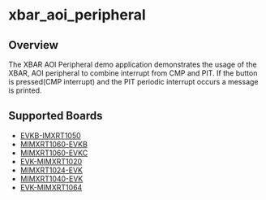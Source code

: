 # xbar_aoi_peripheral

## Overview
The XBAR AOI Peripheral demo application demonstrates the usage of the XBAR, AOI peripheral to combine interrupt
from CMP and PIT. If the button is pressed(CMP interrupt) and the PIT periodic interrupt occurs a message is printed.

## Supported Boards
- [EVKB-IMXRT1050](../../../_boards/evkbimxrt1050/demo_apps/xbar_aoi_peripheral/example_board_readme.md)
- [MIMXRT1060-EVKB](../../../_boards/evkbmimxrt1060/demo_apps/xbar_aoi_peripheral/example_board_readme.md)
- [MIMXRT1060-EVKC](../../../_boards/evkcmimxrt1060/demo_apps/xbar_aoi_peripheral/example_board_readme.md)
- [EVK-MIMXRT1020](../../../_boards/evkmimxrt1020/demo_apps/xbar_aoi_peripheral/example_board_readme.md)
- [MIMXRT1024-EVK](../../../_boards/evkmimxrt1024/demo_apps/xbar_aoi_peripheral/example_board_readme.md)
- [MIMXRT1040-EVK](../../../_boards/evkmimxrt1040/demo_apps/xbar_aoi_peripheral/example_board_readme.md)
- [EVK-MIMXRT1064](../../../_boards/evkmimxrt1064/demo_apps/xbar_aoi_peripheral/example_board_readme.md)
